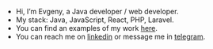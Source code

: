 <!--- - 👋 --->
<!--- - 👀 I’m interested in ... --->
<!--- - 🌱 --->
<!--- - 💞️ I’m looking to collaborate on ... --->
<!--- - 📫 How to reach me ... --->
* Hi, I’m Evgeny, a Java developer / web developer.
* My stack: Java, JavaScript, React, PHP, Laravel.
* You can find an examples of my work [here](https://github.com/evg13ny/examples/).
* You can reach me on <a href="https://www.linkedin.com/in/evg13ny-polyakov/" target="_blank">linkedin</a> or message me in <a href="https://t.me/evg13ny" target="_blank">telegram</a>.


<!---
evg13ny/evg13ny is a ✨ special ✨ repository because its `README.md` (this file) appears on your GitHub profile.
You can click the Preview link to take a look at your changes.
--->
